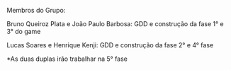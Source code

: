 Membros do Grupo: 

Bruno Queiroz Plata e João Paulo Barbosa: GDD e construção da fase 1° e 3° do game

Lucas Soares e Henrique Kenji: GDD e construção da fase 2° e 4° fase

*As duas duplas irão trabalhar na 5° fase
